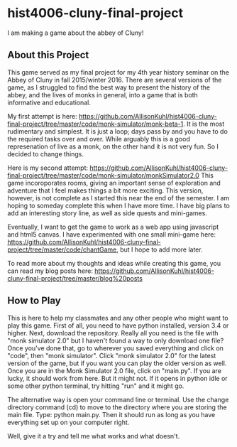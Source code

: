 # hist4006-cluny-final-project

I am making a game about the abbey of Cluny! 

## About this Project

This game served as my final project for my 4th year history seminar on the Abbey of Cluny in fall 2015/winter 2016. There are several versions of the game, as I struggled to find the best way to present the history of the abbey, and the lives of monks in general, into a game that is both informative and educational.

My first attempt is here: https://github.com/AllisonKuhl/hist4006-cluny-final-project/tree/master/code/monk-simulator/monk-beta-1.
It is the most rudimentary and simplest. It is just a loop; days pass by and you have to do the required tasks over and over. While arguably this is a good represenation of live as a monk, on the other hand it is not very fun. So I decided to change things. 

Here is my second attempt: https://github.com/AllisonKuhl/hist4006-cluny-final-project/tree/master/code/monk-simulator/monkSimulator2.0
This game incoroporates rooms, giving an important sense of exploration and adventure that I feel makes things a bit more exciting. This version, however, is not complete as I started this near the end of the semester. I am hoping to someday complete this when I have more time. I have big plans to add an interesting story line, as well as side quests and mini-games.

Eventually, I want to get the game to work as a web app using javascript and html5 canvas. I have experimented with one small mini-game here: https://github.com/AllisonKuhl/hist4006-cluny-final-project/tree/master/code/chantGame, but I hope to add more later. 

To read more about my thoughts and ideas while creating this game, you can read my blog posts here: https://github.com/AllisonKuhl/hist4006-cluny-final-project/tree/master/blog%20posts

## How to Play

This is here to help my classmates and any other people who might want to play this game. First of all, you need to have python installed, version 3.4 or higher. Next, download the repository. Really all you need is the file with "monk simulator 2.0" but I haven't found a way to only download one file? Once you've done that, go to wherever you saved everything and click on "code", then "monk simulator". Click "monk simulator 2.0" for the latest version of the game, but if you want you can play the older version as well. Once you are in the Monk Simulator 2.0 file, click on "main.py". If you are lucky, it should work from here. But it might not. If it opens in python idle or some other python terminal, try hitting "run" and it might go. 

The alternative way is open your command line or terminal. Use the change directory command (cd) to move to the directory where you are storing the main file. Type: python main.py. Then it should run as long as you have everything set up on your computer right. 

Well, give it a try and tell me what works and what doesn't. 
